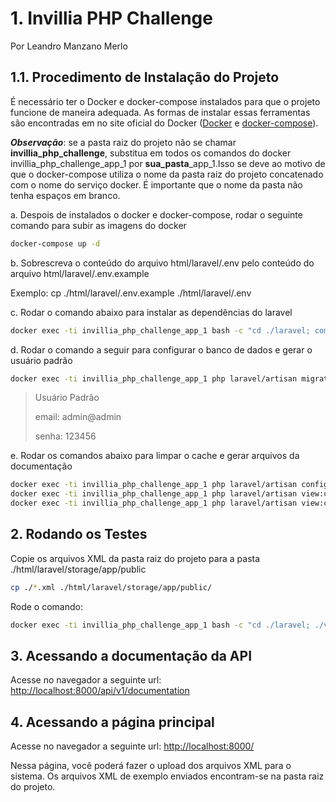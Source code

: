 # 1. Invillia PHP Challenge

Por Leandro Manzano Merlo

## 1.1. Procedimento de Instalação do Projeto

É necessário ter o Docker e docker-compose instalados para que o projeto funcione de maneira adequada.
As formas de instalar essas ferramentas são encontradas em no site oficial do Docker ([Docker](https://docs.docker.com/desktop/) e [docker-compose](https://docs.docker.com/compose/)).

***Observação***: se a pasta raiz do projeto não se chamar **invillia_php_challenge**, substitua em todos os comandos do docker invillia_php_challenge_app_1 por **sua_pasta**_app_1.Isso se deve ao motivo de que o docker-compose utiliza o nome da pasta raiz do projeto concatenado com o nome do serviço docker. É importante que o nome da pasta não tenha espaços em branco.

a. Despois de instalados o docker e docker-compose, rodar o seguinte comando para subir as imagens do docker

``` bash
docker-compose up -d
```

b. Sobrescreva o conteúdo do arquivo html/laravel/.env pelo conteúdo do arquivo html/laravel/.env.example

Exemplo: cp ./html/laravel/.env.example ./html/laravel/.env

c. Rodar o comando abaixo para instalar as dependências do laravel

``` bash
docker exec -ti invillia_php_challenge_app_1 bash -c "cd ./laravel; composer install"
```

d. Rodar o comando a seguir para configurar o banco de dados e gerar o usuário padrão

``` bash
docker exec -ti invillia_php_challenge_app_1 php laravel/artisan migrate --seed
```

> Usuário Padrão
>   
> email: admin@admin
>   
> senha: 123456

e. Rodar os comandos abaixo para limpar o cache e gerar arquivos da documentação

``` bash
docker exec -ti invillia_php_challenge_app_1 php laravel/artisan config:cache
docker exec -ti invillia_php_challenge_app_1 php laravel/artisan view:cache
docker exec -ti invillia_php_challenge_app_1 php laravel/artisan view:cache l5-swagger:generate
```

## 2. Rodando os Testes

Copie os arquivos XML da pasta raiz do projeto para a pasta ./html/laravel/storage/app/public

``` bash
cp ./*.xml ./html/laravel/storage/app/public/
```

Rode o comando:


``` bash
docker exec -ti invillia_php_challenge_app_1 bash -c "cd ./laravel; ./vendor/bin/phpunit"
```


## 3. Acessando a documentação da API


Acesse no navegador a seguinte url: [http://localhost:8000/api/v1/documentation](http://localhost:8000/api/v1/documentation)


## 4. Acessando a página principal

Acesse no navegador a seguinte url: [http://localhost:8000/](http://localhost:8000/)

Nessa página, você poderá fazer o upload dos arquivos XML para o sistema.
Os arquivos XML de exemplo enviados encontram-se na pasta raiz do projeto.
